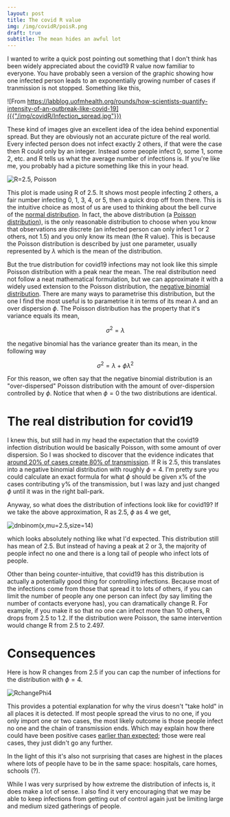```yaml
---
layout: post
title: The covid R value
img: /img/covidR/poisR.png
draft: true
subtitle: The mean hides an awful lot
---
```


I wanted to write a quick post pointing out something that I don't think has been widely appreciated about the covid19 R value now familiar to everyone.  You have probably seen a version of the graphic showing how one infected person leads to an exponentially growing number of cases if tranmission is not stopped.  Something like this,

![From https://labblog.uofmhealth.org/rounds/how-scientists-quantify-intensity-of-an-outbreak-like-covid-19]({{"/img/covidR/Infection_spread.jpg"}})

These kind of images give an excellent idea of the idea behind exponential spread.  But they are obviously not an accurate picture of the real world.  Every infected person does not infect exactly 2 others, if that were the case then R could only by an integer.  Instead some people infect 0, some 1, some 2, etc. and R tells us what the average number of infections is.  If you're like me, you probably had a picture something like this in your head.


![R=2.5, Poisson]({{"/img/covidR/poisR.jpg"}})

This plot is made using R of 2.5.  It shows most people infecting 2 others, a fair number infecting 0, 1, 3, 4, or 5, then a quick drop off from there.  This is the intuitive choice as most of us are used to thinking about the bell curve of the [normal distribution](https://en.wikipedia.org/wiki/Normal_distribution).  In fact, the above distribution (a [Poisson distribution](https://en.wikipedia.org/wiki/Poisson_distribution)), is the only reasonable distribution to choose when you know that observations are discrete (an infected person can only infect 1 or 2 others, not 1.5) and you only know its mean (the R value).  This is because the Poisson distribution is described by just one parameter, usually represented by $\lambda$ which is the mean of the distribution.

But the true distribution for covid19 infections may not look like this simple Poisson distribution with a peak near the mean.  The real distribution need not follow a neat mathematical formulation, but we can approximate it with a widely used extension to the Poisson distribution, the [negative binomial distribution](https://en.wikipedia.org/wiki/Negative_binomial_distribution).  There are many ways to parametrise this distribution, but the one I find the most useful is to parametrise it in terms of its mean $\lambda$ and an over dispersion $\phi$.  The Poisson distribution has the property that it's variance equals its mean,

$$
\sigma^2 = \lambda
$$

the negative binomial has the variance greater than its mean, in the following way

$$
\sigma^2 = \lambda + \phi \lambda^2
$$

For this reason, we often say that the negative binomial distribution is an "over-dispersed" Poisson distribution with the amount of over-dispersion controlled by $\phi$.  Notice that when $\phi=0$ the two distributions are identical.

# The real distribution for covid19

I knew this, but still had in my head the expectation that the covid19 infection distribution would be basically Poisson, with some amount of over dispersion.  So I was shocked to discover that the evidence indicates that [around 20% of cases create 80% of transmission](https://twitter.com/kakape/status/1264457812643581952).  If R is 2.5, this translates into a negative binomial distribution with roughly $\phi = 4$.  I'm pretty sure you could calculate an exact formula for what $\phi$ should be given x% of the cases contributing y% of the transmission, but I was lazy and just changed $\phi$ until it was in the right ball-park.

Anyway, so what does the distribution of infections look like for covid19?  If we take the above approximation, R as 2.5, $\phi$ as $4$ we get,

![dnbinom(x,mu=2.5,size=14)]({{"/img/covidR/nbR_zoom.png"}})

which looks absolutely nothing like what I'd expected.  This distribution still has mean of 2.5.  But instead of having a peak at 2 or 3, the majority of people infect no one and there is a long tail of people who infect lots of people.  

Other than being counter-intuitive, that covid19 has this distribution is actually a potentially good thing for controlling infections.  Because most of the infections come from those that spread it to lots of others, if you can limit the number of people any one person can infect (by say limiting the number of contacts everyone has), you can dramatically change R.  For example, if you make it so that no one can infect more than 10 others, R drops from 2.5 to 1.2.  If the distribution were Poisson, the same intervention would change R from 2.5 to 2.497.

# Consequences

Here is how R changes from 2.5 if you can cap the number of infections for the distribution with $\phi=4$.

![RchangePhi4]("{{/img/covidR/nbRchangePhi4.jpg"}})

This provides a potential explanation for why the virus doesn't "take hold" in all places it is detected.  If most people spread the virus to no one, if you only import one or two cases, the most likely outcome is those people infect no one and the chain of transmission ends.  Which may explain how there could have been positive cases [earlier than expected](https://www.itv.com/news/2020-05-05/first-covid-19-case-in-france-was-back-in-december-claims-doctor-one-month-before-officially-confirmed-cases/); those were real cases, they just didn't go any further.

In the light of this it's also not surprising that cases are highest in the places where lots of people have to be in the same space: hospitals, care homes, schools (?).

While I was very surprised by how extreme the distribution of infects is, it does make a lot of sense.  I also find it very encouraging that we may be able to keep infections from getting out of control again just be limiting large and medium sized gatherings of people.

